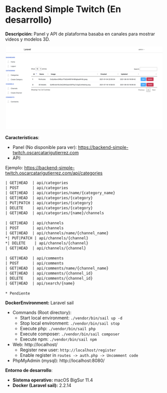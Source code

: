 # Backend Simple Twitch (En desarrollo)

**Descripción:** Panel y API de plataforma basaba en canales para mostrar videos y modelos 3D.

<p align="center">
<img style="padding: 2px;" src="images/laravel1.png" alt="Image 1"
	title="Preview" width="500"/>
</p>

**Características**:
* Panel (No disponible para ver): https://backend-simple-twitch.oscarcatarigutierrez.com
* API:

Ejemplo: https://backend-simple-twitch.oscarcatarigutierrez.com/api/categories
 ```
| GET|HEAD  | api/categories                      
| POST      | api/categories                      
| GET|HEAD  | api/categories/name/{category_name} 
| GET|HEAD  | api/categories/{category}           
| PUT|PATCH | api/categories/{category}           
| DELETE    | api/categories/{category}           
| GET|HEAD  | api/categories/{name}/channels  
    
| GET|HEAD  | api/channels                        
| POST      | api/channels                        
| GET|HEAD  | api/channels/name/{channel_name}    
*| PUT|PATCH | api/channels/{channel}              
*| DELETE    | api/channels/{channel}              
| GET|HEAD  | api/channels/{channel}  
            
| GET|HEAD  | api/comments                        
| POST      | api/comments                        
| GET|HEAD  | api/comments/name/{channel_name}    
| GET|HEAD  | api/comments/{channel_id}           
| DELETE    | api/comments/{channel_id}           
| GET|HEAD  | api/search/{name}  
 
* Pendiente                
 ```

**DockerEnvironment:** Laravel sail
* Commands (Root directory):
    * Start local environment: `./vendor/bin/sail up -d`
    * Stop local environment: `./vendor/bin/sail stop`
    * Execute php: `./vendor/bin/sail php`
    * Execute composer: `./vendor/bin/sail composer`
    * Execute npm: `./vendor/bin/sail npm`
* Web: http://localhost/
    * Register new user: `http://localhost/register`
    * Enable register in `routes -> auth.php -> Uncomment code`
* PhpMyAdmin (mysql): http://localhost:8080/

**Entorno de desarrollo**:
* **Sistema operativo:** macOS BigSur 11.4
* **Docker (Laravel sail):**  2.2.14
